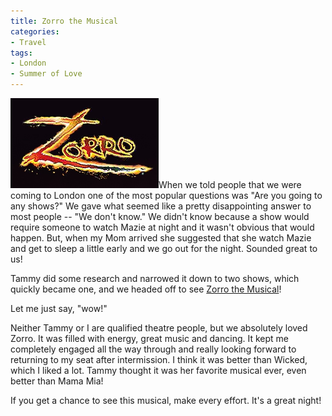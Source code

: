 ```yaml
---
title: Zorro the Musical
categories:
- Travel
tags:
- London
- Summer of Love
---
```


[![Zorro-the-Musical-Logo.png](/assets/posts/2008/zorro-the-musical-logo.png)](http://www.zorrothemusical.com/)When we told people that we were coming to London one of the most popular questions was "Are you going to any shows?" We gave what seemed like a pretty disappointing answer to most people -- "We don't know."
We didn't know because a show would require someone to watch Mazie at night and it wasn't obvious that would happen. But, when my Mom arrived she suggested that she watch Mazie and get to sleep a little early and we go out for the night. Sounded great to us!

Tammy did some research and narrowed it down to two shows, which quickly became one, and we headed off to see [Zorro the Musical](http://www.zorrothemusical.com/)!

Let me just say, "wow!"

Neither Tammy or I are qualified theatre people, but we absolutely loved Zorro. It was filled with energy, great music and dancing. It kept me completely engaged all the way through and really looking forward to returning to my seat after intermission. I think it was better than Wicked, which I liked a lot. Tammy thought it was her favorite musical ever, even better than Mama Mia!

If you get a chance to see this musical, make every effort. It's a great night!
